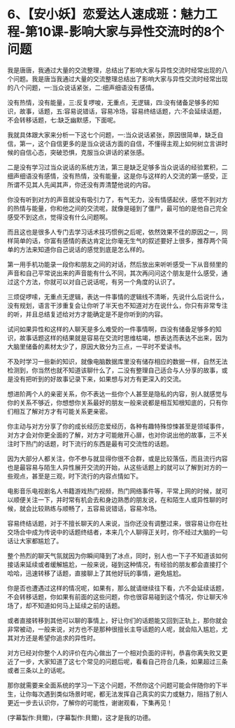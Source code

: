 # 6、【安小妖】恋爱达人速成班：魅力工程-第10课-影响大家与异性交流时的8个问题

我是唐唐，我通过大量的交流整理，总结出了影响大家与异性交流时经常出现的八个问题。我是唐当我通过大量的交流整理总结出了影响大家与异性交流时经常出现的八个问题，一:当众说话紧张，二:细声细语没有感情。

没有热情，没有能量，三:反复啰唆，无重点，无逻辑，四:没有储备足够多的知识，故事，话题，五:容易说错话，容易冷场，容易终结话题，六:不会延续话题，不会转移话题，七:缺乏幽默感，下面呢。

我就具体跟大家来分析一下这七个问题，一:当众说话紧张，原因很简单，缺乏自信，第一，这个自信更多的是当众说话方面的自信，不懂得主观上如何树立言讲时候的自信心态，突破恐惧，克服当众讲话的紧张感。

二是没有学习过当众说话的系统方法，第三是缺乏足够多当众说话的经验累积，二细声细语没有感情，没有热情，没有能量，这是你与这样的人交流的第一感受，正所谓不见其人先闻其声，你还没有弄清楚他说的内容。

你没有听到对方的声音就没有吸引力了，有气无力，没有情感起伏，感觉不到对方的热情与能量，你和他之间的交流呢，就像是碰到了僵尸，最可怕的是他自己完全感受不到这点，觉得没有什么问题啊。

而且这也是很多人专门去学习话术技巧惯例之后呢，依然效果不佳的原因之一，同样简单的话，你富有感情的表达肯定比你毫无生气的叙述要好上很多，推荐两个简单的方法来知道你自己说话的感觉到底是怎么样的。

第一用手机功能录一段你和朋友之间的对话，然后放出来听听感受一下从音频里的声音和自己平常说出来的声音能有什么不同，其次再问问这个朋友是什么感受，通过这个方法，你就可以对自己说话呢，有另一个角度的认识了。

三烦促啰嗦，无重点无逻辑，表达一件事情的逻辑线不清晰，先说什么后说什么，没有规划，语言干涉重复会让你听了半天也不知道对方在说什么，你只有非常专注的听，并且总结复述给对方才能确定是不是你听到的内容。

试问如果异性和这样的人聊天是多么难受的一件事情啊，四没有储备足够多的知识，故事话题这样的结果就是容易在交流时思维枯竭，想表达而表达不出来，因为大脑里储备的素材太少了，原因大致分为三点，一平时不爱读书。

不及时学习一些新的知识，就像电脑数据库里没有储存相应的数据一样，自然无法检测到，你当然也就不知道该聊什么了，二没有整理自己适合与人分享的故事，或是没有把听到的好故事记录下来，如果想与对方有更深入的交流。

想进阶两个人的亲密关系，你不表达一些你个人甚至是隐私的内容，别人就感觉与你的关系不够近，你想想你关系最好的朋友一般来说都是相互知根知底的，只有你们相互了解对方才有可能关系更亲密。

你主动与对方分享了你的成长经历恋爱经历，各种有趣特殊惊悚甚至是领域事件，对方才会对你更全面的了解，对方才可能敞开心扉，也对你说出他的故事，三不关注时下热门的话题，时下流行的东西是最有可交流性的话题。

因为大部分人都关注，你不参与就显得你很不合群，或是比较落伍，而且流行内容也是最容易与陌生人异性展开交流的开始，从这些话题上的就可以了解到对方的一些观点，甚至是三观，时下流行的内容点情如下。

电影音乐电视剧名人书籍游戏热门视频，热门网络事件等，平常上网的时候，就可以顺便关注一下，并时常有机会去和身边熟悉的朋友说，在和陌生人或异性聊的时候，就会比较熟练与顺畅了，五容易说错话，容易冷场。

容易终结话题，对于不擅长聊天的人来说，当你还没有调整过来，很容易让你在社交场合中成为传说中的话题终结者，本来几个人聊得正关时，你不经过大脑的一句话让大家都尴尬了。

整个热烈的聊天气氛就因为你瞬间降到了冰点，同时，别人也一下子不知道该如何接话来延续或者缓解尴尬，一般来说，碰到这种情况，有经验的朋友都会直接打个哈哈，迅速转移了话题，直接聊上了其他好玩的事情，避免尴尬。

你是否也遭遇过这样的情况呢，如果有，那么就请继续往下看，六不会延续话题，不会转移话题，你如果有前面的这些问题，你也很容易碰到这个情况，你让聊天冷场了，却不知道如何马上延续之前的话题。

或者直接转移到其他可以聊的事情上，好让你们的话题能又回到正轨上，那你就会非常被动，一般来说，对方也不是那种很擅长主导话题的人呢，就会陷入尴尬，尤其对方还是希望你追求的异性时。

对方已经对你整个人的评价在内心做出了一个相对负面的评判，恭喜你离失败又更近了一步，大家知道了这七个常见的问题后呢，看看自己符合几条，如果超过三条或者三条以上的话呢。

那你就需要来全面系统的学习一下这个问题，不然你这个问题可能会伴随你的下半生，让你每次遇到类似场景时呢，都无法发挥自己真实的实力或魅力，阻挡了别人更近一步去认识你，了解你的可能性，谢谢观看，下集再见！

(字幕製作:貝爾)，(字幕製作:貝爾)，这才是我的功德。